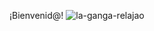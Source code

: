 ¡Bienvenid@!
![la-ganga-relajao](https://user-images.githubusercontent.com/95215502/228368490-b26db81f-f986-4451-9f53-f4d922cad752.gif)
